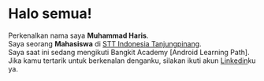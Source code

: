 # Halo semua! 

Perkenalkan nama saya **Muhammad Haris**.  
Saya seorang **Mahasiswa** di [STT Indonesia Tanjungpinang](https://sttindonesia.ac.id/).  
Saya saat ini sedang mengikuti Bangkit Academy [Android Learning Path].  
Jika kamu tertarik untuk berkenalan denganku, silakan ikuti akun [Linkedin](https://www.linkedin.com/in/muhdharis28/)ku ya.
